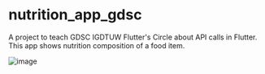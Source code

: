# nutrition_app_gdsc

A project to teach GDSC IGDTUW Flutter's Circle about API calls in Flutter. This app shows nutrition composition of a food item.

![image](https://user-images.githubusercontent.com/78756272/215520075-c2079f1c-28fc-4b5e-8e9f-06da7fb7a264.png)
